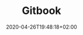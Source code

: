 ---
title: "Gitbook"
images: # Create a folder in /static/images/tools that has the same name as this current markdown file and place the images there. We only need the file name here. If this is not clear, please refer to existing tools as references.
  - path: gitbook-landing.png
  - path: gitbook-edit.png
  - path: gitbook-example.png
categories:
  - Publishing and Sharing
  - Project Management
tags:
  - Note-taking
links:
  - name: gitbook
    link: https://www.gitbook.com/
summary: Online tool for personal and team knowledge management.
features:
  - Markdown
  - Customizations
  - Git integration
  - Collaboration
  - Export
platforms:
  - Web
fields:
plans:
date: 2020-04-26T19:48:18+02:00
draft: false
---